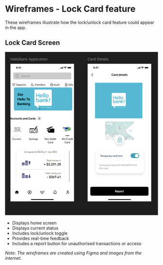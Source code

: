 # Wireframes - Lock Card feature

These wireframes illustrate how the lock/unlock card feature could appear in the app.

## Lock Card Screen

![Lock Screen](./Lock-card-screen.png)

- Displays home screen
- Displays current status
- Includes lock/unlock toggle
- Provides real-time feedback
- Includes a report button for unauthorised transactions or access

*Note: The wireframes are created using Figma and images from the internet.*
